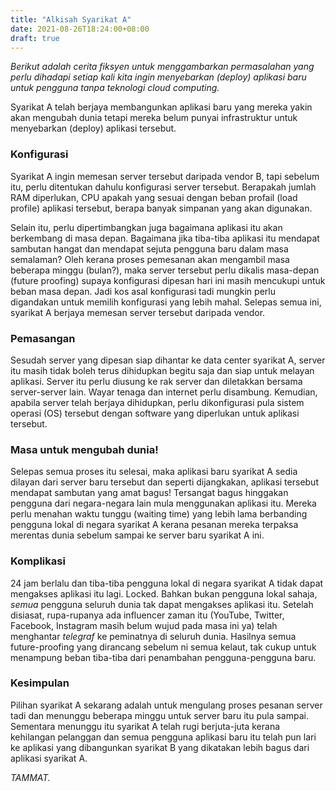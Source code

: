 ```yaml
---
title: "Alkisah Syarikat A"
date: 2021-08-26T18:24:00+08:00
draft: true
---
```


*Berikut adalah cerita fiksyen untuk menggambarkan permasalahan yang perlu dihadapi setiap kali kita ingin menyebarkan (deploy) aplikasi baru untuk pengguna tanpa teknologi cloud computing.*

Syarikat A telah berjaya membangunkan aplikasi baru yang mereka yakin akan mengubah dunia tetapi mereka belum punyai infrastruktur untuk menyebarkan (deploy) aplikasi tersebut.

### Konfigurasi

Syarikat A ingin memesan server tersebut daripada vendor B, tapi sebelum itu, perlu ditentukan dahulu konfigurasi server tersebut. Berapakah jumlah RAM diperlukan, CPU apakah yang sesuai dengan beban profail (load profile) aplikasi tersebut, berapa banyak simpanan yang akan digunakan.

Selain itu, perlu dipertimbangkan juga bagaimana aplikasi itu akan berkembang di masa depan. Bagaimana jika tiba-tiba aplikasi itu mendapat sambutan hangat dan mendapat sejuta pengguna baru dalam masa semalaman? Oleh kerana proses pemesanan akan mengambil masa beberapa minggu (bulan?), maka server tersebut perlu dikalis masa-depan (future proofing) supaya konfigurasi dipesan hari ini masih mencukupi untuk beban masa depan. Jadi kos asal konfigurasi tadi mungkin perlu digandakan untuk memilih konfigurasi yang lebih mahal. Selepas semua ini, syarikat A berjaya memesan server tersebut daripada vendor.

### Pemasangan

Sesudah server yang dipesan siap dihantar ke data center syarikat A, server itu masih tidak boleh terus dihidupkan begitu saja dan siap untuk melayan aplikasi. Server itu perlu diusung ke rak server dan diletakkan bersama server-server lain. Wayar tenaga dan internet perlu disambung. Kemudian, apabila server telah berjaya dihidupkan, perlu dikonfigurasi pula sistem operasi (OS) tersebut dengan software yang diperlukan untuk aplikasi tersebut.

### Masa untuk mengubah dunia!

Selepas semua proses itu selesai, maka aplikasi baru syarikat A sedia dilayan dari server baru tersebut dan seperti dijangkakan, aplikasi tersebut mendapat sambutan yang amat bagus! Tersangat bagus hinggakan pengguna dari negara-negara lain mula menggunakan aplikasi itu. Mereka perlu menahan waktu tunggu (waiting time) yang lebih lama berbanding pengguna lokal di negara syarikat A kerana pesanan mereka terpaksa merentas dunia sebelum sampai ke server baru syarikat A ini.

### Komplikasi

24 jam berlalu dan tiba-tiba pengguna lokal di negara syarikat A tidak dapat mengakses aplikasi itu lagi. Locked. Bahkan bukan pengguna lokal sahaja, *semua* pengguna seluruh dunia tak dapat mengakses aplikasi itu. Setelah disiasat, rupa-rupanya ada influencer zaman itu (YouTube, Twitter, Facebook, Instagram masih belum wujud pada masa ini ya) telah menghantar *telegraf* ke peminatnya di seluruh dunia. Hasilnya semua future-proofing yang dirancang sebelum ni semua kelaut, tak cukup untuk menampung beban tiba-tiba dari penambahan pengguna-pengguna baru.

### Kesimpulan

Pilihan syarikat A sekarang adalah untuk mengulang proses pesanan server tadi dan menunggu beberapa minggu untuk server baru itu pula sampai. Sementara menunggu itu syarikat A telah rugi berjuta-juta kerana kehilangan pelanggan dan semua pengguna aplikasi baru itu telah pun lari ke aplikasi yang dibangunkan syarikat B yang dikatakan lebih bagus dari aplikasi syarikat A.

*TAMMAT.*
